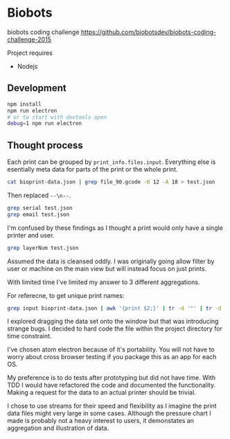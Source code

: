 # Biobots
biobots coding challenge https://github.com/biobotsdev/biobots-coding-challenge-2015

Project requires

- Nodejs

## Development

```bash
npm install
npm run electron
# or to start with devtools open
debug=1 npm run electron
```

## Thought process

Each print can be grouped by `print_info.files.input`.  Everything else is esentially meta data for parts of the print or the whole print.

```bash
cat bioprint-data.json | grep file_90.gcode -B 12 -A 18 > test.json
```
Then replaced `--\n--`.

```bash
grep serial test.json
grep email test.json
```
I'm confused by these findings as I thought a print would only have a single printer and user.

```bash
grep layerNum test.json
```
Assumed the data is cleansed oddly. I was originally going allow filter by user or machine on the main view but will instead focus on just prints.

With limited time I've limited my answer to 3 different aggregations.  

For referecne, to get unique print names: 

```bash
grep input bioprint-data.json | awk '{print $2;}' | tr -d '"' | tr -d ',' | sort -u
```
I explored dragging the data set onto the window but that was introducing strange bugs.  I decided to hard code the file within the project directory for time constraint.

I've chosen atom electron because of it's portability.  You will not have to worry about cross browser testing if you package this as an app for each OS.

My preference is to do tests after prototyping but did not have time.  With TDD I would have refactored the code and documented the functionality.  Making a request for the data to an actual printer should be trivial.

I chose to use streams for their speed and flexibility as I imagine the print data files might very large in some cases.  Although the pressure chart I made is probably not a heavy interest to users, it demonstates an aggregation and illustration of data.
